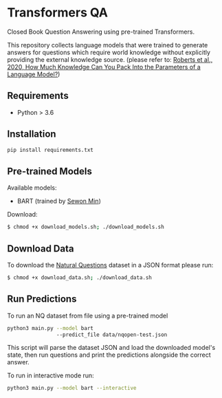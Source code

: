 # Transformers QA
Closed Book Question Answering using pre-trained Transformers.

This repository collects language models that were trained to generate answers for questions which require
world knowledge without explicitly providing the external knowledge source. 
(please refer to: [Roberts et al., 2020, How Much Knowledge Can You Pack Into the Parameters of a Language Model?](https://arxiv.org/abs/2002.08910)) 

## Requirements
* Python > 3.6

## Installation
```bash
pip install requirements.txt
```

## Pre-trained Models
Available models:
* BART (trained by [Sewon Min](https://github.com/shmsw25/bart-closed-book-qa))

Download:
```bash
$ chmod +x download_models.sh; ./download_models.sh
```

## Download Data
To download the [Natural Questions](https://github.com/google-research-datasets/natural-questions) dataset in a JSON format please run:
```bash
$ chmod +x download_data.sh; ./download_data.sh
```


## Run Predictions
To run an NQ dataset from file using a pre-trained model
```bash
python3 main.py --model bart
                --predict_file data/nqopen-test.json
```
This script will parse the dataset JSON and load the downloaded model's state, then run questions and print the predictions alongside the correct answer.

To run in interactive mode run:
```bash
python3 main.py --model bart --interactive
```